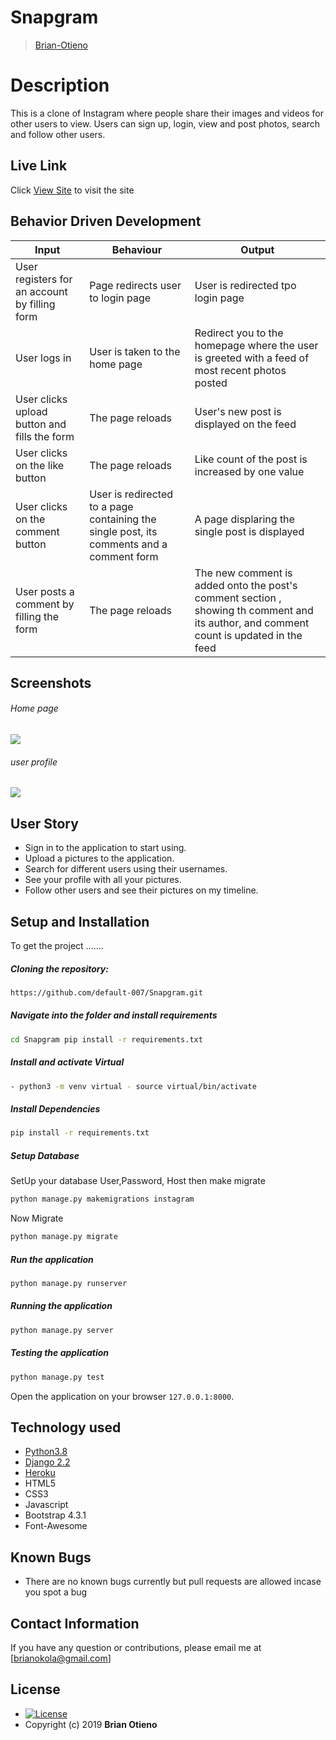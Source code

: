# Snapgram

> [Brian-Otieno](https://github.com/default-007)

# Description

This is a clone of Instagram where people share their images and videos for other users to view.
Users can sign up, login, view and post photos, search and follow other users.

## Live Link

Click [View Site](https://snapgram-007.herokuapp.com/) to visit the site

## Behavior Driven Development

| Input                                         | Behaviour                                                                                | Output                                                                                                                                 |
| --------------------------------------------- | ---------------------------------------------------------------------------------------- | -------------------------------------------------------------------------------------------------------------------------------------- |
| User registers for an account by filling form | Page redirects user to login page                                                        | User is redirected tpo login page                                                                                                      |
| User logs in                                  | User is taken to the home page                                                           | Redirect you to the homepage where the user is greeted with a feed of most recent photos posted                                        |
| User clicks upload button and fills the form  | The page reloads                                                                         | User's new post is displayed on the feed                                                                                               |
| User clicks on the like button                | The page reloads                                                                         | Like count of the post is increased by one value                                                                                       |
| User clicks on the comment button             | User is redirected to a page containing the single post, its comments and a comment form | A page displaring the single post is displayed                                                                                         |
| User posts a comment by filling the form      | The page reloads                                                                         | The new comment is added onto the post's comment section , showing th comment and its author, and comment count is updated in the feed |

## Screenshots

###### Home page

<img src="https://raw.githubusercontent.com/default-007/Snapgram/master/static/images/instagram.png">
 
###### user profile
<img src="https://raw.githubusercontent.com/default-007/Snapgram/master/static/images/profile.png">

## User Story

- Sign in to the application to start using.
- Upload a pictures to the application.
- Search for different users using their usernames.
- See your profile with all your pictures.
- Follow other users and see their pictures on my timeline.

## Setup and Installation

To get the project .......

##### Cloning the repository:

```bash
https://github.com/default-007/Snapgram.git
```

##### Navigate into the folder and install requirements

```bash
cd Snapgram pip install -r requirements.txt
```

##### Install and activate Virtual

```bash
- python3 -m venv virtual - source virtual/bin/activate
```

##### Install Dependencies

```bash
pip install -r requirements.txt
```

##### Setup Database

SetUp your database User,Password, Host then make migrate

```bash
python manage.py makemigrations instagram
```

Now Migrate

```bash
python manage.py migrate
```

##### Run the application

```bash
python manage.py runserver
```

##### Running the application

```bash
python manage.py server
```

##### Testing the application

```bash
python manage.py test
```

Open the application on your browser `127.0.0.1:8000`.

## Technology used

- [Python3.8](https://www.python.org/)
- [Django 2.2](https://docs.djangoproject.com/en/2.2/)
- [Heroku](https://heroku.com)
- HTML5
- CSS3
- Javascript
- Bootstrap 4.3.1
- Font-Awesome

## Known Bugs

- There are no known bugs currently but pull requests are allowed incase you spot a bug

## Contact Information

If you have any question or contributions, please email me at [brianokola@gmail.com]

## License

- [![License](https://img.shields.io/packagist/l/loopline-systems/closeio-api-wrapper.svg)](https://github.com/default-007/Snapgram/blob/master/LICENSE)
- Copyright (c) 2019 **Brian Otieno**
